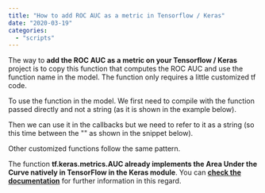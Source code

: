 ```yaml
---
title: "How to add ROC AUC as a metric in Tensorflow / Keras"
date: "2020-03-19"
categories: 
  - "scripts"
---
```


The way to **add the ROC AUC as a metric on your Tensorflow / Keras** project is to copy this function that computes the ROC AUC and use the function name in the model. The function only requires a little customized tf code.

<script src="https://gist.github.com/rocreguant/c6430501efd9c74838c51a59f81f0a96.js"></script>

To use the function in the model. We first need to compile with the function passed directly and not a string (as it is shown in the example below).

<script src="https://gist.github.com/rocreguant/6c76ec9e20d8f6897d5dbf4ed523e677.js"></script>

Then we can use it in the callbacks but we need to refer to it as a string (so this time between the "" as shown in the snippet below).

<script src="https://gist.github.com/rocreguant/7122cac139593e56d9715ea61671b9c8.js"></script>

Other customized functions follow the same pattern.

The function **tf.keras.metrics.AUC already implements the Area Under the Curve natively in TensorFlow in the Keras module**. You can **[check the documentation](https://www.tensorflow.org/api_docs/python/tf/keras/metrics/AUC)** for further information in this regard.
